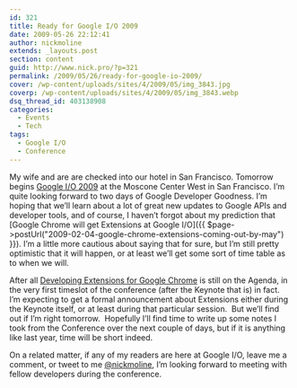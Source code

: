 ```yaml
---
id: 321
title: Ready for Google I/O 2009
date: 2009-05-26 22:12:41
author: nickmoline
extends: _layouts.post
section: content
guid: http://www.nick.pro/?p=321
permalink: /2009/05/26/ready-for-google-io-2009/
cover: /wp-content/uploads/sites/4/2009/05/img_3843.jpg
coverp: /wp-content/uploads/sites/4/2009/05/img_3843.webp
dsq_thread_id: 403138908
categories:
  - Events
  - Tech
tags:
  - Google I/O
  - Conference
---
```

My wife and are are checked into our hotel in San Francisco. Tomorrow begins [Google I/O 2009](http://code.google.com/io) at the Moscone Center West in San Francisco. I&#8217;m quite looking forward to two days of Google Developer Goodness. I&#8217;m hoping that we&#8217;ll learn about a lot of great new updates to Google APIs and developer tools, and of course, I haven&#8217;t forgot about my prediction that [Google Chrome will get Extensions at Google I/O]({{ $page->postUrl("2009-02-04-google-chrome-extensions-coming-out-by-may") }}). I&#8217;m a little more cautious about saying that for sure, but I&#8217;m still pretty optimistic that it will happen, or at least we&#8217;ll get some sort of time table as to when we will.

<!--more-->

After all [Developing Extensions for Google Chrome](http://code.google.com/events/io/sessions/DevelopingExtensionsGoogleChrome.html) is still on the Agenda, in the very first timeslot of the conference (after the Keynote that is) in fact. I&#8217;m expecting to get a formal announcement about Extensions either during the Keynote itself, or at least during that particular session.  But we&#8217;ll find out if I&#8217;m right tomorrow.  Hopefully I&#8217;ll find time to write up some notes I took from the Conference over the next couple of days, but if it is anything like last year, time will be short indeed.

On a related matter, if any of my readers are here at Google I/O, leave me a comment, or tweet to me [@nickmoline](https://twitter.com/nickmoline), I&#8217;m looking forward to meeting with fellow developers during the conference.
